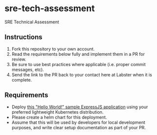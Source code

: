 # sre-tech-assessment
SRE Technical Assessment

## Instructions
1. Fork this repository to your own account.
2. Read the requirements below fully and implement them in a PR for review.
3. Be sure to use best practices where applicable (i.e. proper commit messages, etc).
4. Send the link to the PR back to your contact here at Labster when it is complete.

## Requirements
- Deploy [this "Hello World!" sample ExpressJS application](https://expressjs.com/en/starter/hello-world.html) using your preferred lightweight Kubernetes distribution.
- Please create a helm chart for this deployment.
- Assume that this will be used by developers for local development purposes, and write clear setup documentation as part of your PR.
